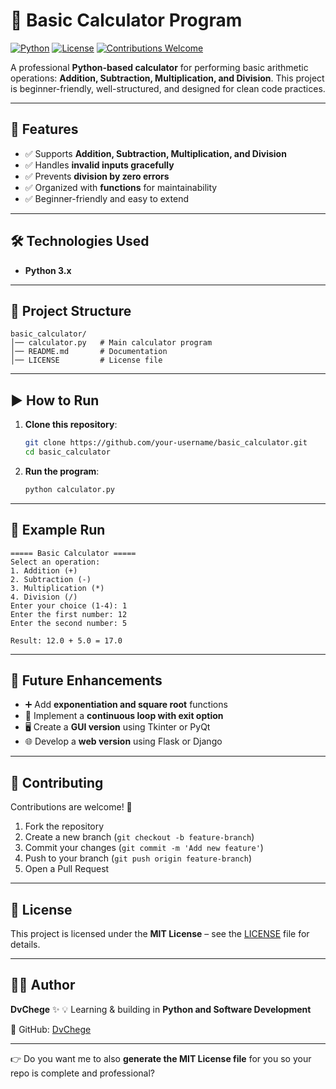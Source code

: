 

# 🧮 Basic Calculator Program

[![Python](https://img.shields.io/badge/Python-3.x-blue.svg)](https://www.python.org/)
[![License](https://img.shields.io/badge/License-MIT-green.svg)](LICENSE)
[![Contributions Welcome](https://img.shields.io/badge/Contributions-Welcome-orange.svg)](CONTRIBUTING.md)

A professional **Python-based calculator** for performing basic arithmetic operations: **Addition, Subtraction, Multiplication, and Division**.
This project is beginner-friendly, well-structured, and designed for clean code practices.

---

## 🚀 Features

* ✅ Supports **Addition, Subtraction, Multiplication, and Division**
* ✅ Handles **invalid inputs gracefully**
* ✅ Prevents **division by zero errors**
* ✅ Organized with **functions** for maintainability
* ✅ Beginner-friendly and easy to extend

---

## 🛠️ Technologies Used

* **Python 3.x**

---

## 📂 Project Structure

```
basic_calculator/
│── calculator.py   # Main calculator program
│── README.md       # Documentation
│── LICENSE         # License file
```

---

## ▶️ How to Run

1. **Clone this repository**:

   ```bash
   git clone https://github.com/your-username/basic_calculator.git
   cd basic_calculator
   ```

2. **Run the program**:

   ```bash
   python calculator.py
   ```

---

## 📸 Example Run

```
===== Basic Calculator =====
Select an operation:
1. Addition (+)
2. Subtraction (-)
3. Multiplication (*)
4. Division (/)
Enter your choice (1-4): 1
Enter the first number: 12
Enter the second number: 5

Result: 12.0 + 5.0 = 17.0
```

---

## 🔮 Future Enhancements

* ➕ Add **exponentiation and square root** functions
* 🔄 Implement a **continuous loop with exit option**
* 🖥️ Create a **GUI version** using Tkinter or PyQt
* 🌐 Develop a **web version** using Flask or Django

---

## 🤝 Contributing

Contributions are welcome! 🎉

1. Fork the repository
2. Create a new branch (`git checkout -b feature-branch`)
3. Commit your changes (`git commit -m 'Add new feature'`)
4. Push to your branch (`git push origin feature-branch`)
5. Open a Pull Request

---

## 📜 License

This project is licensed under the **MIT License** – see the [LICENSE](LICENSE) file for details.

---

## 👨‍💻 Author

**DvChege** ✨
💡 Learning & building in **Python and Software Development**

📌 GitHub: [DvChege](https://github.com/DvChege)

---

👉 Do you want me to also **generate the MIT License file** for you so your repo is complete and professional?
